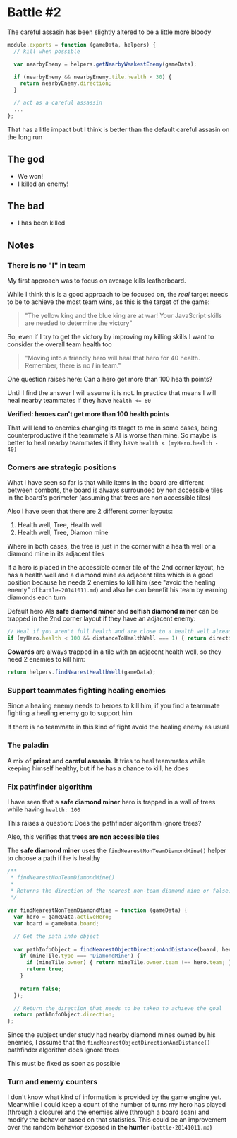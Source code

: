 Battle #2
=========

The careful assasin has been slightly altered to be a little more bloody

```js
module.exports = function (gameData, helpers) {
  // kill when possible

  var nearbyEnemy = helpers.getNearbyWeakestEnemy(gameData);

  if (nearbyEnemy && nearbyEnemy.tile.health < 30) {
    return nearbyEnemy.direction;
  }

  // act as a careful assassin
  ...
};
```

That has a litle impact but I think is better than the default careful assasin on the long run

The god
-------

*   We won!
*   I killed an enemy!

The bad
-------

*   I has been killed

Notes
-----

### There is no "I" in team

My first approach was to focus on average kills leatherboard.

While I think this is a good approach to be focused on, the *real* target needs to be to achieve the most team wins, as
this is the target of the game:

>   "The yellow king and the blue king are at war! Your JavaScript skills are needed to determine the victory"

So, even if I try to get the victory by improving my killing skills I want to consider the overall team health too

>   "Moving into a friendly hero will heal that hero for 40 health. Remember, there is no *I* in team."

One question raises here: Can a hero get more than 100 health points?

Until I find the answer I will assume it is not. In practice that means I will heal nearby teammates if they have
`health <= 60`

**Verified: heroes can't get more than 100 health points**

That will lead to enemies changing its target to me in some cases, being counterproductive if the teammate's AI is worse
than mine. So maybe is better to heal nearby teammates if they have `health < (myHero.health - 40)`

### Corners are strategic positions

What I have seen so far is that while items in the board are different between combats, the board is always surrounded
by non accessible tiles in the board's perimeter (assuming that trees are non accessible tiles)

Also I have seen that there are 2 different corner layouts:

1.  Health well, Tree, Health well
2.  Health well, Tree, Diamon mine

Where in both cases, the tree is just in the corner with a health well or a diamond mine in its adjacent tiles

If a hero is placed in the accessible corner tile of the 2nd corner layout, he has a health well and a diamond mine as
adjacent tiles which is a good position because he needs 2 enemies to kill him (see "avoid the healing enemy" of
`battle-20141011.md`) and also he can benefit his team by earning diamonds each turn

Default hero AIs **safe diamond miner** and **selfish diamond miner** can be trapped in the 2nd corner
layout if they have an adjacent enemy:

```js
// Heal if you aren't full health and are close to a health well already
if (myHero.health < 100 && distanceToHealthWell === 1) { return directionToHealthWell; }
```

**Cowards** are always trapped in a tile with an adjacent health well, so they need 2 enemies to kill him:

```js
return helpers.findNearestHealthWell(gameData);
```

### Support teammates fighting healing enemies

Since a healing enemy needs to heroes to kill him, if you find a teammate fighting a healing enemy go to support him

If there is no teammate in this kind of fight avoid the healing enemy as usual

### The paladin

A mix of **priest** and **careful assasin**. It tries to heal teammates while keeping himself healthy, but if he has a
chance to kill, he does

### Fix pathfinder algorithm

I have seen that a **safe diamond miner** hero is trapped in a wall of trees while having `health: 100`

This raises a question: Does the pathfinder algorithm ignore trees?

Also, this verifies that **trees are non accessible tiles**

The **safe diamond miner** uses the `findNearestNonTeamDiamondMine()` helper to choose a path if he is healthy

```js
/**
 * findNearestNonTeamDiamondMine()
 *
 * Returns the direction of the nearest non-team diamond mine or false, if there are no diamond mines
 */
 
var findNearestNonTeamDiamondMine = function (gameData) {
  var hero = gameData.activeHero;
  var board = gameData.board;

  // Get the path info object
  
  var pathInfoObject = findNearestObjectDirectionAndDistance(board, hero, function (mineTile) {
    if (mineTile.type === 'DiamondMine') {
      if (mineTile.owner) { return mineTile.owner.team !== hero.team; }
      return true;
    }
    
    return false;
  });

  // Return the direction that needs to be taken to achieve the goal
  return pathInfoObject.direction;
};
```

Since the subject under study had nearby diamond mines owned by his enemies, I assume that the
`findNearestObjectDirectionAndDistance()` pathfinder algorithm does ignore trees

This must be fixed as soon as possible

### Turn and enemy counters

I don't know what kind of information is provided by the game engine yet. Meanwhile I could keep a count of the
number of turns my hero has played (through a closure) and the enemies alive (through a board scan) and modify the
behavior based on that statistics. This could be an improvement over the random behavior exposed in **the hunter**
(`battle-20141011.md`)
